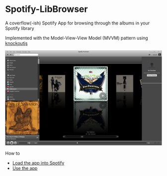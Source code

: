 Spotify-LibBrowser
==================

A coverflow(-ish) Spotify App for browsing through the albums in your Spotify library

Implemented with the Model-View-View Model (MVVM) pattern using [knockoutjs](http://knockoutjs.com/)

![Spotify LibBrowser screenshot](https://github.com/ianreah/Spotify-LibBrowser/raw/master/screenshot.png)

How to
* [Load the app into Spotify](https://github.com/ianreah/Spotify-LibBrowser/wiki/Loading-the-app-into-Spotify)
* [Use the app](https://github.com/ianreah/Spotify-LibBrowser/wiki/Use)

